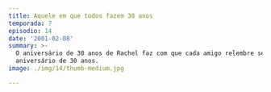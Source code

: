 ```yaml
---
title: Aquele em que todos fazem 30 anos
temporada: 7
episodio: 14
date: '2001-02-08'
summary: >-
  O aniversário de 30 anos de Rachel faz com que cada amigo relembre seu próprio
  aniversário de 30 anos.
image: ./img/14/thumb-medium.jpg

---
```

